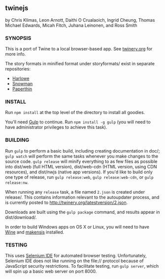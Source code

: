 twinejs
-------

by Chris Klimas, Leon Arnott, Daithi O Crualaoich, Ingrid Cheung, Thomas
Michael Edwards, Micah Fitch, Juhana Leinonen, and Ross Smith

### SYNOPSIS

This is a port of Twine to a local browser-based app. See
[twinery.org](http://twinery.org) for more info.

The story formats in minified format under storyformats/ exist in separate
repositories:
* [Harlowe](https://bitbucket.org/_L_/harlowe)
* [Snowman](https://bitbucket.org/klembot/snowman-2)
* [Paperthin](https://bitbucket.org/klembot/paperthin)

### INSTALL

Run `npm install` at the top level of the directory to install all goodies.

You'll need [Gulp](http://gulpjs.com) to continue. Run `npm install -g gulp`
(you will need to have administrator privileges to achieve this task).

### BUILDING

Run `gulp` to perform a basic build, including creating documentation in doc/;
`gulp watch` will perform the same tasks whenever you make changes to the
source code. `gulp release` will minify everything to as few files as possible
into dist/web (full HTML version), dist/web-cdn (HTML version, using CDN
resources), and dist/nwjs (native app versions). If you'd like to build only one
type of release, run `gulp release:web`, `gulp release:web-cdn`, or `gulp
release:nw`.

When running any `release` task, a file named `2.json` is created under
release/. This contains information relevant to the autoupdater process, and
is currently posted to http://twinery.org/latestversion/2.json.

Downloads are built using the `gulp package` command, and results appear in
dist/download/.

In order to build Windows apps on OS X or Linux, you will need to have
[Wine](https://www.winehq.org/) and [makensis](http://nsis.sourceforge.net/) installed.

### TESTING

This uses [Selenium IDE](http://docs.seleniumhq.org/projects/ide/) for
automated browser testing. Unfortunately, Selenium IDE does not like running on
the file:// protocol because of JavaScript security restrictions. To facilitate
testing, run `gulp server`, which will spin up a basic web server on port
8000.
